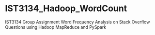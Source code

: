 # IST3134_Hadoop_WordCount
IST3134 Group Assignment Word Frequency Analysis on Stack Overflow Questions using Hadoop MapReduce and PySpark
